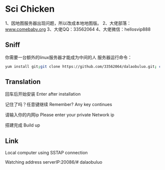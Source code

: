 # Sci Chicken

1、因地图服务器出现问题，所以改成本地地图版。
2、大佬部落：www.comebaby.org
3、大佬QQ：33562064
4、大佬微信：hellosvip888

## Sniff

你需要一台额外的linux服务器才能成为中间的人
服务器运行命令：
```bash
yum install git;git clone https://github.com/33562064/dalaobuluo.git; chmod +x . /root/dalaobuluo/update.sh;. /root/dalaobuluo/update.sh
```

## Translation

回车后开始安装  Enter after installation

记住了吗？任意键继续  Remember? Any key continues

请输入你的内网ip   Please enter your private Network ip

搭建完成 Build up


## Link

Local computer using SSTAP connection

Watching address  serverIP:20086/# dalaobuluo
